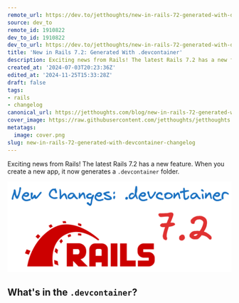 ```yaml
---
remote_url: https://dev.to/jetthoughts/new-in-rails-72-generated-with-devcontainer-5ob
source: dev_to
remote_id: 1910822
dev_to_id: 1910822
dev_to_url: https://dev.to/jetthoughts/new-in-rails-72-generated-with-devcontainer-5ob
title: 'New in Rails 7.2: Generated With .devcontainer'
description: Exciting news from Rails! The latest Rails 7.2 has a new feature. When you create a new app, it now...
created_at: '2024-07-03T20:23:36Z'
edited_at: '2024-11-25T15:33:28Z'
draft: false
tags:
- rails
- changelog
canonical_url: https://jetthoughts.com/blog/new-in-rails-72-generated-with-devcontainer-changelog/
cover_image: https://raw.githubusercontent.com/jetthoughts/jetthoughts.github.io/master/content/blog/new-in-rails-72-generated-with-devcontainer-changelog/cover.png
metatags:
  image: cover.png
slug: new-in-rails-72-generated-with-devcontainer-changelog
---
```

Exciting news from Rails! The latest Rails 7.2 has a new feature. When you create a new app, it now generates a `.devcontainer` folder.


![Image description](file_0.png)

What's in the `.devcontainer`?
-------------------------